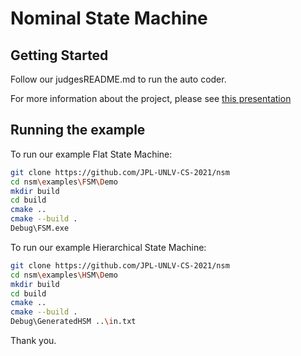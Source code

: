 # Nominal State Machine
## Getting Started

Follow our judgesREADME.md to run the auto coder.

For more information about the project, please see [this presentation](https://docs.google.com/presentation/d/1kaaJu0d3DGfcilvxLvhWHmL3THr0kAyWd66mYDnDzAQ/)

## Running the example

To run our example Flat State Machine:
```sh
git clone https://github.com/JPL-UNLV-CS-2021/nsm
cd nsm\examples\FSM\Demo
mkdir build
cd build
cmake ..
cmake --build .
Debug\FSM.exe
```
To run our example Hierarchical State Machine:
```sh
git clone https://github.com/JPL-UNLV-CS-2021/nsm
cd nsm\examples\HSM\Demo
mkdir build
cd build
cmake ..
cmake --build .
Debug\GeneratedHSM ..\in.txt
```

Thank you.
